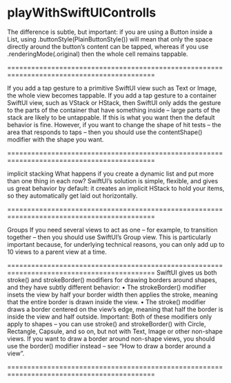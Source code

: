 # playWithSwiftUIControlls

The difference is subtle, but important: if you are using a Button inside a List,
using .buttonStyle(PlainButtonStyle()) will mean that only the space directly around the button’s content can be tapped, whereas if you use .renderingMode(.original) then the whole cell remains tappable.

===========================================================================================

If you add a tap gesture to a primitive SwiftUI view such as Text or Image, the whole view becomes tappable. If you add a tap gesture to a container SwiftUI view, such as VStack or HStack, then SwiftUI only adds the gesture to the parts of the container that have something inside – large parts of the stack are likely to be untappable.
If this is what you want then the default behavior is fine. However, if you want to change the shape of hit tests – the area that responds to taps – then you should use the contentShape() modifier with the shape you want.

===========================================================================================

implicit stacking
What happens if you create a dynamic list and put more than one thing in each row? SwiftUI’s solution is simple, flexible, and gives us great behavior by default: it creates an implicit HStack to hold your items, so they automatically get laid out horizontally.

===========================================================================================

Groups
If you need several views to act as one – for example, to transition together – then you should use SwiftUI’s Group view. This is particularly important because, for underlying technical reasons, you can only add up to 10 views to a parent view at a time.
 
 ===========================================================================================
SwiftUI gives us both stroke() and strokeBorder() modifiers for drawing borders around shapes, and they have subtly different behavior:
• The strokeBorder() modifier insets the view by half your border width then applies the stroke, meaning that the entire border is drawn inside the view.
• The stroke() modifier draws a border centered on the view’s edge, meaning that half the border is inside the view and half outside.
Important: Both of these modifiers only apply to shapes – you can use stroke() and strokeBorder() with Circle, Rectangle, Capsule, and so on, but not with Text, Image or other non-shape views. If you want to draw a border around non-shape views, you should use the border() modifier instead – see “How to draw a border around a view”.

===========================================================================================

